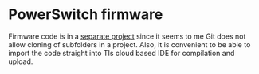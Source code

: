 # PowerSwitch firmware

Firmware code is in a [separate project](https://github.com/terjeio/PowerSwitchFirmware/) since it seems to me Git does not allow cloning of subfolders in a project. Also, it is convenient to be able to import the code straight into TIs cloud based IDE for compilation and upload.
